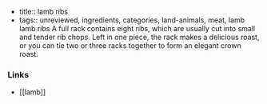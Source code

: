 - title:: lamb ribs
- tags:: unreviewed, ingredients, categories, land-animals, meat, lamb
lamb ribs A full rack contains eight ribs, which are usually cut into small and tender rib chops. Left in one piece, the rack makes a delicious roast, or you can tie two or three racks together to form an elegant crown roast.

### Links

* [[lamb]]
